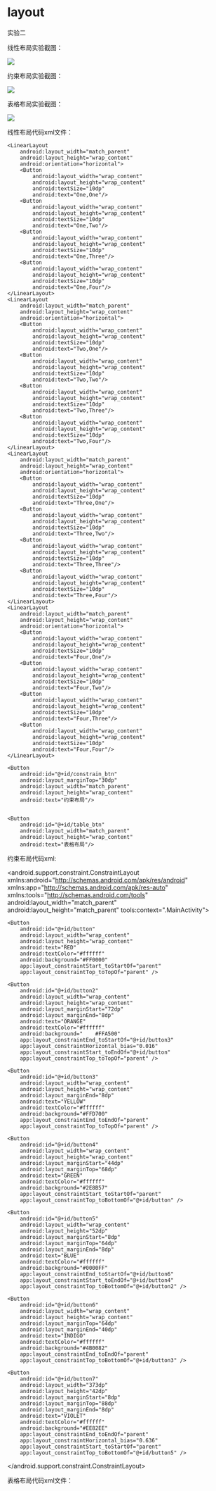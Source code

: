 # layout
实验二

线性布局实验截图：


![](https://raw.githubusercontent.com/huangzichun666/layout/master/image/XM37P%7DZ3[ED%%7B49$%7BSOC[YW.png)


约束布局实验截图：


![](https://raw.githubusercontent.com/huangzichun666/layout/master/image/sdf.png)


表格布局实验截图：


![](https://raw.githubusercontent.com/huangzichun666/layout/master/image/KG_@HN2QI[LB7EJJRETY%7BO7.png)



线性布局代码xml文件：


<?xml version="1.0" encoding="utf-8"?>
<LinearLayout xmlns:android="http://schemas.android.com/apk/res/android"
    xmlns:app="http://schemas.android.com/apk/res-auto"
    xmlns:tools="http://schemas.android.com/tools"
    android:layout_width="match_parent"
    android:layout_height="match_parent"
    android:orientation="vertical"
    tools:context=".MainActivity">

    <LinearLayout
        android:layout_width="match_parent"
        android:layout_height="wrap_content"
        android:orientation="horizontal">
        <Button
            android:layout_width="wrap_content"
            android:layout_height="wrap_content"
            android:textSize="10dp"
            android:text="One,One"/>
        <Button
            android:layout_width="wrap_content"
            android:layout_height="wrap_content"
            android:textSize="10dp"
            android:text="One,Two"/>
        <Button
            android:layout_width="wrap_content"
            android:layout_height="wrap_content"
            android:textSize="10dp"
            android:text="One,Three"/>
        <Button
            android:layout_width="wrap_content"
            android:layout_height="wrap_content"
            android:textSize="10dp"
            android:text="One,Four"/>
    </LinearLayout>
    <LinearLayout
        android:layout_width="match_parent"
        android:layout_height="wrap_content"
        android:orientation="horizontal">
        <Button
            android:layout_width="wrap_content"
            android:layout_height="wrap_content"
            android:textSize="10dp"
            android:text="Two,One"/>
        <Button
            android:layout_width="wrap_content"
            android:layout_height="wrap_content"
            android:textSize="10dp"
            android:text="Two,Two"/>
        <Button
            android:layout_width="wrap_content"
            android:layout_height="wrap_content"
            android:textSize="10dp"
            android:text="Two,Three"/>
        <Button
            android:layout_width="wrap_content"
            android:layout_height="wrap_content"
            android:textSize="10dp"
            android:text="Two,Four"/>
    </LinearLayout>
    <LinearLayout
        android:layout_width="match_parent"
        android:layout_height="wrap_content"
        android:orientation="horizontal">
        <Button
            android:layout_width="wrap_content"
            android:layout_height="wrap_content"
            android:textSize="10dp"
            android:text="Three,One"/>
        <Button
            android:layout_width="wrap_content"
            android:layout_height="wrap_content"
            android:textSize="10dp"
            android:text="Three,Two"/>
        <Button
            android:layout_width="wrap_content"
            android:layout_height="wrap_content"
            android:textSize="10dp"
            android:text="Three,Three"/>
        <Button
            android:layout_width="wrap_content"
            android:layout_height="wrap_content"
            android:textSize="10dp"
            android:text="Three,Four"/>
    </LinearLayout>
    <LinearLayout
        android:layout_width="match_parent"
        android:layout_height="wrap_content"
        android:orientation="horizontal">
        <Button
            android:layout_width="wrap_content"
            android:layout_height="wrap_content"
            android:textSize="10dp"
            android:text="Four,One"/>
        <Button
            android:layout_width="wrap_content"
            android:layout_height="wrap_content"
            android:textSize="10dp"
            android:text="Four,Two"/>
        <Button
            android:layout_width="wrap_content"
            android:layout_height="wrap_content"
            android:textSize="10dp"
            android:text="Four,Three"/>
        <Button
            android:layout_width="wrap_content"
            android:layout_height="wrap_content"
            android:textSize="10dp"
            android:text="Four,Four"/>
    </LinearLayout>

    <Button
        android:id="@+id/constrain_btn"
        android:layout_marginTop="30dp"
        android:layout_width="match_parent"
        android:layout_height="wrap_content"
        android:text="约束布局"/>


    <Button
        android:id="@+id/table_btn"
        android:layout_width="match_parent"
        android:layout_height="wrap_content"
        android:text="表格布局"/>
</LinearLayout>


约束布局代码xml:
<?xml version="1.0" encoding="utf-8"?>
<android.support.constraint.ConstraintLayout
    xmlns:android="http://schemas.android.com/apk/res/android"
    xmlns:app="http://schemas.android.com/apk/res-auto"
    xmlns:tools="http://schemas.android.com/tools"
    android:layout_width="match_parent"
    android:layout_height="match_parent"
    tools:context=".MainActivity">

    <Button
        android:id="@+id/button"
        android:layout_width="wrap_content"
        android:layout_height="wrap_content"
        android:text="RED"
        android:textColor="#ffffff"
        android:background="#FF0000"
        app:layout_constraintStart_toStartOf="parent"
        app:layout_constraintTop_toTopOf="parent" />

    <Button
        android:id="@+id/button2"
        android:layout_width="wrap_content"
        android:layout_height="wrap_content"
        android:layout_marginStart="72dp"
        android:layout_marginEnd="8dp"
        android:text="ORANGE"
        android:textColor="#ffffff"
        android:background="	#FFA500"
        app:layout_constraintEnd_toStartOf="@+id/button3"
        app:layout_constraintHorizontal_bias="0.016"
        app:layout_constraintStart_toEndOf="@+id/button"
        app:layout_constraintTop_toTopOf="parent" />

    <Button
        android:id="@+id/button3"
        android:layout_width="wrap_content"
        android:layout_height="wrap_content"
        android:layout_marginEnd="8dp"
        android:text="YELLOW"
        android:textColor="#ffffff"
        android:background="#FFD700"
        app:layout_constraintEnd_toEndOf="parent"
        app:layout_constraintTop_toTopOf="parent" />

    <Button
        android:id="@+id/button4"
        android:layout_width="wrap_content"
        android:layout_height="wrap_content"
        android:layout_marginStart="44dp"
        android:layout_marginTop="68dp"
        android:text="GREEN"
        android:textColor="#ffffff"
        android:background="#2E8B57"
        app:layout_constraintStart_toStartOf="parent"
        app:layout_constraintTop_toBottomOf="@+id/button" />

    <Button
        android:id="@+id/button5"
        android:layout_width="wrap_content"
        android:layout_height="52dp"
        android:layout_marginStart="8dp"
        android:layout_marginTop="64dp"
        android:layout_marginEnd="8dp"
        android:text="BLUE"
        android:textColor="#ffffff"
        android:background="#0000FF"
        app:layout_constraintEnd_toStartOf="@+id/button6"
        app:layout_constraintStart_toEndOf="@+id/button4"
        app:layout_constraintTop_toBottomOf="@+id/button2" />

    <Button
        android:id="@+id/button6"
        android:layout_width="wrap_content"
        android:layout_height="wrap_content"
        android:layout_marginTop="64dp"
        android:layout_marginEnd="40dp"
        android:text="INDIGO"
        android:textColor="#ffffff"
        android:background="#4B0082"
        app:layout_constraintEnd_toEndOf="parent"
        app:layout_constraintTop_toBottomOf="@+id/button3" />

    <Button
        android:id="@+id/button7"
        android:layout_width="373dp"
        android:layout_height="42dp"
        android:layout_marginStart="8dp"
        android:layout_marginTop="88dp"
        android:layout_marginEnd="8dp"
        android:text="VIOLET"
        android:textColor="#ffffff"
        android:background="#EE82EE"
        app:layout_constraintEnd_toEndOf="parent"
        app:layout_constraintHorizontal_bias="0.636"
        app:layout_constraintStart_toStartOf="parent"
        app:layout_constraintTop_toBottomOf="@+id/button5" />
</android.support.constraint.ConstraintLayout>

表格布局代码xml文件：
